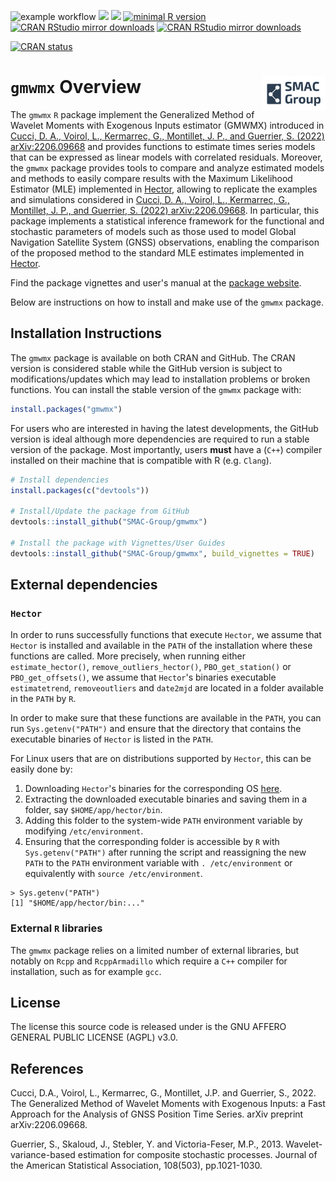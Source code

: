 <!-- badges: start -->
![example workflow](https://github.com/SMAC-Group/gmwmx/actions/workflows/R-CMD-check.yaml/badge.svg)
![](https://img.shields.io/github/last-commit/SMAC-Group/gmwmx) 
[<img src="https://s-a.github.io/license/img/agpl-3.0.svg" />](https://s-a.github.io/license/?license=agpl-3.0&fullname=Stephan%20Ahlf&year=2015&profile=https://github.com/s-a&projectUrl=https://github.com/s-a/license&projectName=License%20Demo "")
[![minimal R version](https://img.shields.io/badge/R%3E%3D-4.0.0-6666ff.svg)](https://cran.r-project.org/)
[![CRAN RStudio mirror
downloads](http://cranlogs.r-pkg.org/badges/gmwmx)](http://www.r-pkg.org/pkg/gmwmx)
[![CRAN RStudio mirror
downloads](https://cranlogs.r-pkg.org/badges/grand-total/gmwmx)](http://www.r-pkg.org/pkg/gmwmx)


[![CRAN status](https://www.r-pkg.org/badges/version/gmwmx)](https://CRAN.R-project.org/package=gmwmx)
<!-- badges: end -->


# `gmwmx` Overview <a href="https://smac-group.com/"><img src="man/figures/logo.png" align="right" style="width: 20%; height: 20%"/></a>


The `gmwmx` `R` package implement the Generalized Method of Wavelet Moments with Exogenous Inputs estimator (GMWMX) introduced in [Cucci, D. A., Voirol, L., Kermarrec, G., Montillet, J. P., and Guerrier, S. (2022) <arXiv:2206.09668>](https://arxiv.org/abs/2206.09668) and provides functions to estimate times series models that can be expressed as linear models with correlated residuals. Moreover, the `gmwmx` package provides tools to compare and analyze estimated models and methods to easily compare results with the Maximum Likelihood Estimator (MLE) implemented in [Hector](https://teromovigo.com/hector/), allowing to replicate the examples and simulations considered in [Cucci, D. A., Voirol, L., Kermarrec, G., Montillet, J. P., and Guerrier, S. (2022) <arXiv:2206.09668>](https://arxiv.org/abs/2206.09668). In particular, this package implements a statistical inference framework for the functional and stochastic parameters of models such as those used to model Global Navigation Satellite System (GNSS) observations, enabling the comparison of the proposed method to the standard MLE estimates implemented in [Hector](https://teromovigo.com/hector/). 

Find the package vignettes and user's manual at the [package website](https://smac-group.github.io/gmwmx/index.html).

Below are instructions on how to install and make use of the `gmwmx`
package.

## Installation Instructions

The `gmwmx` package is available on both CRAN and GitHub. The CRAN
version is considered stable while the GitHub version is subject to
modifications/updates which may lead to installation problems or broken
functions. You can install the stable version of the `gmwmx` package
with:

``` r
install.packages("gmwmx")
```

For users who are interested in having the latest developments, the
GitHub version is ideal although more dependencies are required to run a
stable version of the package. Most importantly, users **must** have a
(`C++`) compiler installed on their machine that is compatible with R
(e.g. `Clang`).


``` r
# Install dependencies
install.packages(c("devtools"))

# Install/Update the package from GitHub
devtools::install_github("SMAC-Group/gmwmx")

# Install the package with Vignettes/User Guides 
devtools::install_github("SMAC-Group/gmwmx", build_vignettes = TRUE)
```

## External dependencies

### `Hector`
In order to runs successfully functions that execute `Hector`, we assume that `Hector` is installed and available in the `PATH` of the installation where these functions are called. More precisely, when running either `estimate_hector()`, `remove_outliers_hector()`, `PBO_get_station()` or `PBO_get_offsets()`, we assume that `Hector`'s binaries executable `estimatetrend`, `removeoutliers` and `date2mjd` are located in a folder available in the `PATH` by `R`.

In order to make sure that these functions are available in the `PATH`, you can run `Sys.getenv("PATH")` and ensure that the directory that contains the executable binaries of `Hector` is listed in the `PATH`.

For Linux users that are on distributions supported by `Hector`, this can be easily done by:

1) Downloading `Hector`'s binaries for the corresponding OS [here](https://teromovigo.com/hector/).
2) Extracting the downloaded executable binaries and saving them in a folder, say `$HOME/app/hector/bin`.
3) Adding this folder to the system-wide `PATH` environment variable by modifying `/etc/environment`.
4) Ensuring that the corresponding folder is accessible by `R` with  `Sys.getenv("PATH")` after running the script and reassigning the new `PATH` to the `PATH` environment variable with `. /etc/environment` or equivalently with `source /etc/environment`.

```
> Sys.getenv("PATH")
[1] "$HOME/app/hector/bin:..."

```

### External `R` libraries

The `gmwmx` package relies on a limited number of external libraries, but notably on `Rcpp` and `RcppArmadillo` which require a `C++` compiler for installation, such as for example `gcc`.

## License

The license this source code is released under is the GNU AFFERO GENERAL PUBLIC LICENSE (AGPL) v3.0. 


## References
Cucci, D.A., Voirol, L., Kermarrec, G., Montillet, J.P. and Guerrier, S., 2022. The Generalized Method of Wavelet Moments with Exogenous Inputs: a Fast Approach for the Analysis of GNSS Position Time Series. arXiv preprint arXiv:2206.09668.

Guerrier, S., Skaloud, J., Stebler, Y. and Victoria-Feser, M.P., 2013. Wavelet-variance-based estimation for composite stochastic processes. Journal of the American Statistical Association, 108(503), pp.1021-1030.

